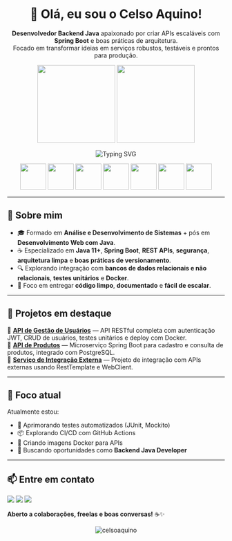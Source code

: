 <h1 align="center">👋 Olá, eu sou o Celso Aquino!</h1>

<p align="center">
  <b>Desenvolvedor Backend Java</b> apaixonado por criar APIs escaláveis com <b>Spring Boot</b> e boas práticas de arquitetura.<br>
  Focado em transformar ideias em serviços robustos, testáveis e prontos para produção.
</p>

<p align="center">
  <img height="180em" src="https://github-readme-stats.vercel.app/api?username=celsoaquino&show_icons=true&theme=tokyonight&count_private=true" />
  <img height="180em" src="https://github-readme-stats.vercel.app/api/top-langs/?username=celsoaquino&layout=compact&theme=tokyonight" />
</p>

<div align="center">
 <img src="https://readme-typing-svg.demolab.com?font=Fira+Code&duration=3000&pause=500&center=true&vCenter=true&width=435&lines=Java;Spring+Boot;Maven;PostgreSQL;MySQL;Docker;Git" alt="Typing SVG" />
</div>

<p align="center">
  <img src="https://cdn.jsdelivr.net/gh/devicons/devicon@latest/icons/java/java-original.svg" width="60"/>
  <img src="https://cdn.jsdelivr.net/gh/devicons/devicon@latest/icons/spring/spring-original.svg" width="60"/>
  <img src="https://cdn.jsdelivr.net/gh/devicons/devicon@latest/icons/maven/maven-original.svg" width="60"/>  
  <img src="https://cdn.jsdelivr.net/gh/devicons/devicon@latest/icons/postgresql/postgresql-original.svg" width="60"/>
  <img src="https://cdn.jsdelivr.net/gh/devicons/devicon@latest/icons/mysql/mysql-original.svg" width="60"/>    
  <img src="https://cdn.jsdelivr.net/gh/devicons/devicon@latest/icons/docker/docker-original.svg" width="60"/>
  <img src="https://cdn.jsdelivr.net/gh/devicons/devicon@latest/icons/git/git-original.svg" width="60"/>
</p>

---

## 🚀 Sobre mim

- 🎓 Formado em **Análise e Desenvolvimento de Sistemas** + pós em **Desenvolvimento Web com Java**.
- ☕ Especializado em **Java 11+**, **Spring Boot**, **REST APIs**, **segurança**, **arquitetura limpa** e **boas práticas de versionamento**.
- 🔍 Explorando integração com **bancos de dados relacionais e não relacionais**, **testes unitários** e **Docker**.
- 📌 Foco em entregar **código limpo**, **documentado** e **fácil de escalar**.

---

## 📂 Projetos em destaque

🔹 **[API de Gestão de Usuários](LINK)** — API RESTful completa com autenticação JWT, CRUD de usuários, testes unitários e deploy com Docker.  
🔹 **[API de Produtos](LINK)** — Microserviço Spring Boot para cadastro e consulta de produtos, integrado com PostgreSQL.  
🔹 **[Serviço de Integração Externa](LINK)** — Projeto de integração com APIs externas usando RestTemplate e WebClient.

---

## 🎯 Foco atual

Atualmente estou:
- 🔬 Aprimorando testes automatizados (JUnit, Mockito)
- 📦 Explorando CI/CD com GitHub Actions
- 🐳 Criando imagens Docker para APIs
- 🚀 Buscando oportunidades como **Backend Java Developer**

---

## 📫 Entre em contato
  <a href="https://www.linkedin.com/in/celso-aquino"><img src="https://img.shields.io/badge/-LinkedIn-blue?logo=linkedin&logoColor=white" /></a>
  <a href="mailto:celso.aquino21@gmail.com"><img src="https://img.shields.io/badge/-Email-red?logo=gmail&logoColor=white" /></a>
  <a href="https://github.com/celsoaquino"><img src="https://img.shields.io/github/followers/celsoaquino?label=Follow&style=social" /></a>


**Aberto a colaborações, freelas e boas conversas!** ☕✨

<div align="center">
  <img src="https://komarev.com/ghpvc/?username=celsoaquino&label=Profile%20views&color=0e75b6&style=flat" alt="celsoaquino" />
</div>
